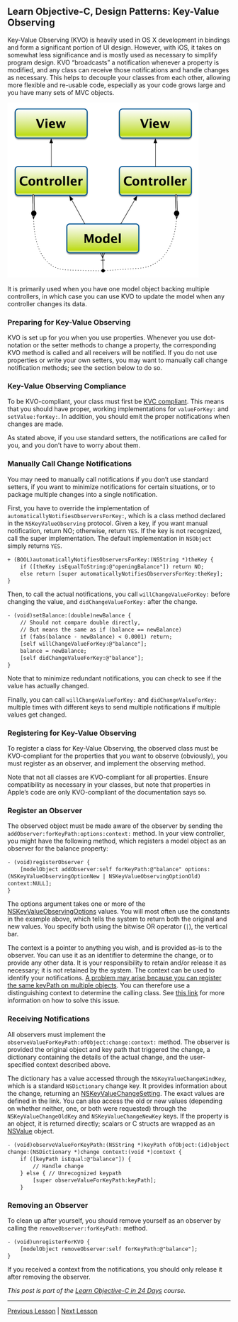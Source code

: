 ## Learn Objective-C, Design Patterns: Key-Value Observing

Key-Value Observing (KVO) is heavily used in OS X development in bindings and form a significant portion of UI design. However, with iOS, it takes on somewhat less significance and is mostly used as necessary to simplify program design. KVO “broadcasts” a notification whenever a property is modified, and any class can receive those notifications and handle changes as necessary. This helps to decouple your classes from each other, allowing more flexible and re-usable code, especially as your code grows large and you have many sets of MVC objects.

![KVO Structure](../image_resources/kvo-diagram.png)

It is primarily used when you have one model object backing multiple controllers, in which case you can use KVO to update the model when any controller changes its data.

### Preparing for Key-Value Observing

KVO is set up for you when you use properties. Whenever you use dot-notation or the setter methods to change a property, the corresponding KVO method is called and all receivers will be notified. If you do not use properties or write your own setters, you may want to manually call change notification methods; see the section below to do so.

### Key-Value Observing Compliance

To be KVO-compliant, your class must first be [KVC compliant](79.md). This means that you should have proper, working implementations for `valueForKey:` and `setValue:forKey:`. In addition, you should emit the proper notifications when changes are made.

As stated above, if you use standard setters, the notifications are called for you, and you don’t have to worry about them.

### Manually Call Change Notifications

You may need to manually call notifications if you don’t use standard setters, if you want to minimize notifications for certain situations, or to package multiple changes into a single notification.

First, you have to override the implementation of `automaticallyNotifiesObserversForKey:`, which is a class method declared in the `NSKeyValueObserving` protocol. Given a key, if you want manual notification, return NO; otherwise, return `YES`. If the key is not recognized, call the super implementation. The default implementation in `NSObject` simply returns `YES`.

```objc
+ (BOOL)automaticallyNotifiesObserversForKey:(NSString *)theKey {
    if ([theKey isEqualToString:@"openingBalance"]) return NO; 
    else return [super automaticallyNotifiesObserversForKey:theKey];
}
```

Then, to call the actual notifications, you call `willChangeValueForKey:` before changing the value, and `didChangeValueForKey:` after the change.

```objc
- (void)setBalance:(double)newBalance { 
    // Should not compare double directly, 
    // But means the same as if (balance == newBalance) 
    if (fabs(balance - newBalance) < 0.0001) return; 
    [self willChangeValueForKey:@"balance"]; 
    balance = newBalance; 
    [self didChangeValueForKey:@"balance"];
}
```

Note that to minimize redundant notifications, you can check to see if the value has actually changed.

Finally, you can call `willChangeValueForKey:` and `didChangeValueForKey:` multiple times with different keys to send multiple notifications if multiple values get changed.

### Registering for Key-Value Observing

To register a class for Key-Value Observing, the observed class must be KVO-compliant for the properties that you want to observe (obviously), you must register as an observer, and implement the observing method.

Note that not all classes are KVO-compliant for all properties. Ensure compatibility as necessary in your classes, but note that properties in Apple’s code are only KVO-compliant of the documentation says so.

### Register an Observer

The observed object must be made aware of the observer by sending the `addObserver:forKeyPath:options:context:` method. In your view controller, you might have the following method, which registers a model object as an observer for the balance property:

```objc
- (void)registerObserver {
    [modelObject addObserver:self forKeyPath:@"balance" options:(NSKeyValueObservingOptionNew | NSKeyValueObservingOptionOld) context:NULL];
}
```

The options argument takes one or more of the [NSKeyValueObservingOptions](https://developer.apple.com/documentation/foundation/notifications/nskeyvalueobserving?language=objc) values. You will most often use the constants in the example above, which tells the system to return both the original and new values. You specify both using the bitwise OR operator (`|`), the vertical bar.

The context is a pointer to anything you wish, and is provided as-is to the observer. You can use it as an identifier to determine the change, or to provide any other data. It is your responsibility to retain and/or release it as necessary; it is not retained by the system. The context can be used to identify your notifications. [A problem may arise because you can register the same keyPath on multiple objects](https://www.dribin.org/dave/blog/archives/2008/09/24/proper_kvo_usage/). You can therefore use a distinguishing context to determine the calling class. See [this link](https://www.dribin.org/dave/blog/archives/2008/09/24/proper_kvo_usage/) for more information on how to solve this issue.

### Receiving Notifications

All observers must implement the `observeValueForKeyPath:ofObject:change:context:` method. The observer is provided the original object and key path that triggered the change, a dictionary containing the details of the actual change, and the user-specified context described above.

The dictionary has a value accessed through the `NSKeyValueChangeKindKey`, which is a standard `NSDictionary` change key. It provides information about the change, returning an [NSKeyValueChangeSetting](https://developer.apple.com/documentation/foundation/notifications/nskeyvalueobserving?language=objc). The exact values are defined in the link. You can also access the old or new values (depending on whether neither, one, or both were requested) through the `NSKeyValueChangeOldKey` and `NSKeyValueChangeNewKey` keys. If the property is an object, it is returned directly; scalars or C structs are wrapped as an [NSValue](https://developer.apple.com/documentation/foundation/nsvalue?language=objc) object.

```objc
- (void)observeValueForKeyPath:(NSString *)keyPath ofObject:(id)object change:(NSDictionary *)change context:(void *)context {
    if ([keyPath isEqual:@"balance"]) { 
        // Handle change 
    } else { // Unrecognized keypath 
        [super observeValueForKeyPath:keyPath];
    }
```

### Removing an Observer

To clean up after yourself, you should remove yourself as an observer by calling the `removeObserver:forKeyPath:` method.

```objc
- (void)unregisterForKVO {
    [modelObject removeObserver:self forKeyPath:@"balance"];
}
```

If you received a context from the notifications, you should only release it after removing the observer.

*This post is part of the [Learn Objective-C in 24 Days](38.md) course.*

---

[Previous Lesson](88.md) | [Next Lesson](95.md)
